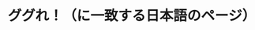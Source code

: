 ---
logo: images/music/ググれ！（に一致する日本語のページ）.jpg
title: ググれ！（に一致する日本語のページ）
subTitle: 网络动画《鹤屋与熏干酪》印象曲第二弹，由Lantis于2009年5月27日发售

category: 音乐

hasResource: true
downloadList:
  - intro: flac+jpg
    size: 93.9MB
    link: 
  - intro: ape
    size: 90.9MB
    link: 
  - intro: 云盘 提取码:149v
    size: 
    link: https://pan.baidu.com/s/1bvLQktVDEGYL-xcoLFEcbw

downloadContent: |
  网络动画《鹤屋与熏干酪》印象曲第二弹，由Lantis于2009年5月27日发售。<br>
  收录曲：<br>
  1．ググれ！（に一致する日本語のページ）<br>
  作詞：畑 亜貴　作曲：伊藤真澄　編曲：菊谷知樹<br>
  2．ながとっちのゆううつ<br>
  作詞：畑 亜貴　作曲：伊藤真澄　編曲：菊谷知樹<br>
  3．ググれ！（に一致する日本語のページ） (off vocal)<br>
  4．ながとっちのゆううつ (off vocal)<br><br>
  版权属于:VCB-Studio<br>
  文件地址:https://vcb-s.com/archives/11328
---